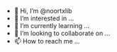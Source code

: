 - 👋 Hi, I’m @noortxlib
- 👀 I’m interested in ...
- 🌱 I’m currently learning ...
- 💞️ I’m looking to collaborate on ...
- 📫 How to reach me ...

<!---
noortxlib/noortxlib is a ✨ special ✨ repository because its `README.md` (this file) appears on your GitHub profile.
You can click the Preview link to take a look at your changes.
--->
